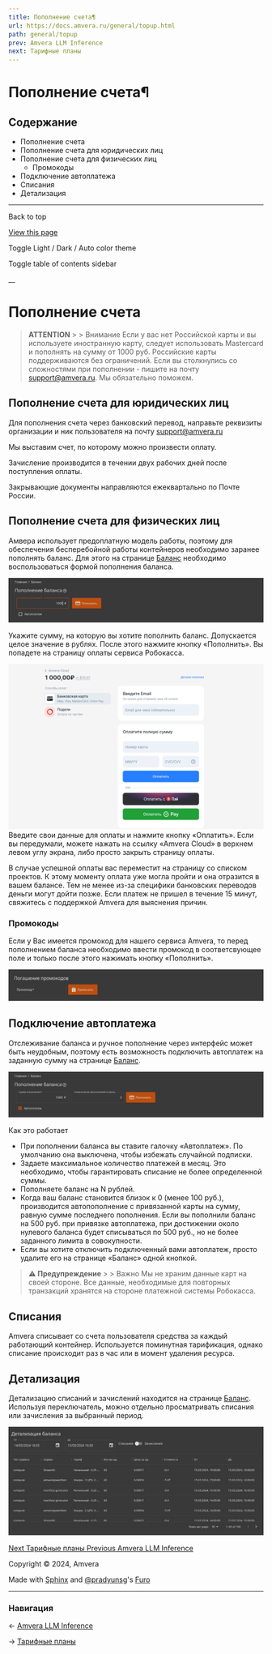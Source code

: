 ```yaml
---
title: Пополнение счета¶
url: https://docs.amvera.ru/general/topup.html
path: general/topup
prev: Amvera LLM Inference
next: Тарифные планы
---
```


# Пополнение счета¶

## Содержание

- Пополнение счета
- Пополнение счета для юридических лиц
- Пополнение счета для физических лиц
  - Промокоды
- Подключение автоплатежа
- Списания
- Детализация

---

Back to top

[ View this page ](<../_sources/general/topup.md.txt> "View this page")

Toggle Light / Dark / Auto color theme

Toggle table of contents sidebar

__

# Пополнение счета

> **ATTENTION** > > Внимание Если у вас нет Российской карты и вы используете иностранную карту, следует использовать Mastercard и пополнять на сумму от 1000 руб. Российские карты поддерживаются без ограничений. Если вы столкнулись со сложностями при пополнении - пишите на почту support@amvera.ru. Мы обязательно поможем. 

## Пополнение счета для юридических лиц

Для пополнения счета через банковский перевод, направьте реквизиты организации и ник пользователя на почту support@amvera.ru

Мы выставим счет, по которому можно произвести оплату.

Зачисление производится в течении двух рабочих дней после поступления оплаты.

Закрывающие документы направляются ежеквартально по Почте России.

## Пополнение счета для физических лиц

Амвера использует предоплатную модель работы, поэтому для обеспечения бесперебойной работы контейнеров необходимо заранее пополнять баланс. Для этого на странице [Баланс](<https://cloud.amvera.ru/balance>) необходимо воспользоваться формой пополнения баланса.

![topup](images/topup.png)

Укажите сумму, на которую вы хотите пополнить баланс. Допускается целое значение в рублях. После этого нажмите кнопку «Пополнить». Вы попадете на страницу оплаты сервиса Робокасса.

![robokassa](images/robokassa.png) Введите свои данные для оплаты и нажмите кнопку «Оплатить». Если вы передумали, можете нажать на ссылку «Amvera Cloud» в верхнем левом углу экрана, либо просто закрыть страницу оплаты.

В случае успешной оплаты вас переместит на страницу со списком проектов. К этому моменту оплата уже могла пройти и она отразится в вашем балансе. Тем не менее из-за специфики банковских переводов деньги могут дойти позже. Если платеж не пришел в течение 15 минут, свяжитесь с поддержкой Amvera для выяснения причин.

### Промокоды

Если у Вас имеется промокод для нашего сервиса Amvera, то перед пополнением баланса необходимо ввести промокод в соответсвующее поле и только после этого нажимать кнопку «Пополнить».

![promo](images/promo.png)

## Подключение автоплатежа

Отслеживание баланса и ручное пополнение через интерфейс может быть неудобным, поэтому есть возможность подключить автоплатеж на заданную сумму на странице [Баланс](<https://cloud.amvera.ru/balance>).

![auto_topup](images/auto_topup.png)

Как это работает
* При пополнении баланса вы ставите галочку «Автоплатеж». По умолчанию она выключена, чтобы избежать случайной подписки.
* Задаете максимальное количество платежей в месяц. Это необходимо, чтобы гарантировать списание не более определенной суммы.
* Пополняете баланс на N рублей.
* Когда ваш баланс становится близок к 0 (менее 100 руб.), производится автопополнение с привязанной карты на сумму, равную сумме последнего пополнения. Если вы пополнили баланс на 500 руб. при привязке автоплатежа, при достижении около нулевого баланса будет списываться по 500 руб., но не более заданного лимита в совокупности.
* Если вы хотите отключить подключенный вами автоплатеж, просто удалите его на странице «Баланс» одной кнопкой.

> **⚠️ Предупреждение** > > Важно Мы не храним данные карт на своей стороне. Все данные, необходимые для повторных транзакций хранятся на стороне платежной системы Робокасса. 

## Списания

Amvera списывает со счета пользователя средства за каждый работающий контейнер. Используется поминутная тарификация, однако списание происходит раз в час или в момент удаления ресурса.

## Детализация

Детализацию списаний и зачислений находится на странице [Баланс](<https://cloud.amvera.ru/balance>). Используя переключатель, можно отдельно просматривать списания или зачисления за выбранный период.

![balance_details](images/balance_details.png)

[ Next Тарифные планы ](price.md) [ Previous Amvera LLM Inference ](../LLM/doc-inference-ru.md)

Copyright © 2024, Amvera 

Made with [Sphinx](<https://www.sphinx-doc.org/>) and [@pradyunsg](<https://pradyunsg.me>)'s [Furo](<https://github.com/pradyunsg/furo>)


---

### Навигация

← [Amvera LLM Inference](LLM/doc-inference-ru.md)

→ [Тарифные планы](price.md)
